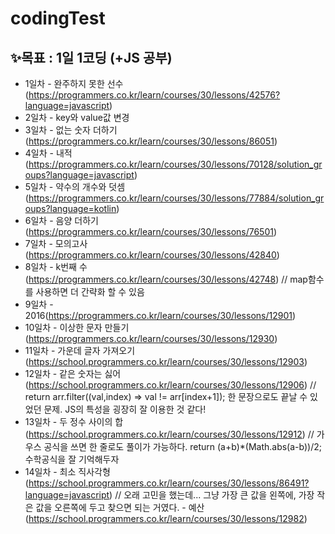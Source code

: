 # codingTest
## ✨목표 : 1일 1코딩 (+JS 공부)
- 1일차 - 완주하지 못한 선수(https://programmers.co.kr/learn/courses/30/lessons/42576?language=javascript)
- 2일차 - key와 value값 변경
- 3일차 - 없는 숫자 더하기(https://programmers.co.kr/learn/courses/30/lessons/86051)
- 4일차 - 내적(https://programmers.co.kr/learn/courses/30/lessons/70128/solution_groups?language=javascript)
- 5일차 - 약수의 개수와 덧셈(https://programmers.co.kr/learn/courses/30/lessons/77884/solution_groups?language=kotlin)
- 6일차 - 음양 더하기(https://programmers.co.kr/learn/courses/30/lessons/76501)
- 7일차 - 모의고사(https://programmers.co.kr/learn/courses/30/lessons/42840)
- 8일차 - k번째 수(https://programmers.co.kr/learn/courses/30/lessons/42748) // map함수를 사용하면 더 간략화 할 수 있음
- 9일차 - 2016(https://programmers.co.kr/learn/courses/30/lessons/12901)
- 10일차 - 이상한 문자 만들기(https://programmers.co.kr/learn/courses/30/lessons/12930)
- 11일차 - 가운데 글자 가져오기(https://school.programmers.co.kr/learn/courses/30/lessons/12903)
- 12일차 - 같은 숫자는 싫어(https://school.programmers.co.kr/learn/courses/30/lessons/12906) // return arr.filter((val,index) => val != arr[index+1]); 한 문장으로도 끝날 수 있었던 문제. JS의 특성을 굉장히 잘 이용한 것 같다!
- 13일차 - 두 정수 사이의 합(https://school.programmers.co.kr/learn/courses/30/lessons/12912)  // 가우스 공식을 쓰면 한 줄로도 풀이가 가능하다. return (a+b)*(Math.abs(a-b))/2; 수학공식을 잘 기억해두자
- 14일차 - 최소 직사각형(https://school.programmers.co.kr/learn/courses/30/lessons/86491?language=javascript) // 오래 고민을 했는데... 그냥 가장 큰 값을 왼쪽에, 가장 작은 값을 오른쪽에 두고 찾으면 되는 거였다.
         - 예산(https://school.programmers.co.kr/learn/courses/30/lessons/12982)
